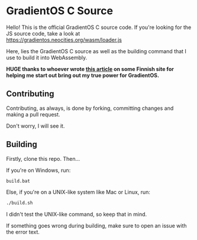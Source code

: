 # GradientOS C Source
Hello! This is the official GradientOS C source code. If you're looking for the JS source code, take a look at https://gradientos.neocities.org/wasm/loader.js

Here, lies the GradientOS C source as well as the building command that I use to build it into WebAssembly.

**HUGE thanks to whoever wrote [this article](https://compile.fi/canvas-filled-three-ways-js-webassembly-and-webgl/) on some Finnish site for helping me start out bring out my true power for GradientOS.**
## Contributing
Contributing, as always, is done by forking, committing changes and making a pull request.

Don't worry, I will see it.
## Building
Firstly, clone this repo. Then...

If you're on Windows, run:
```bat
build.bat
```

Else, if you're on a UNIX-like system like Mac or Linux, run:
```sh
./build.sh
```
I didn't test the UNIX-like command, so keep that in mind.

If something goes wrong during building, make sure to open an issue with the error text.
